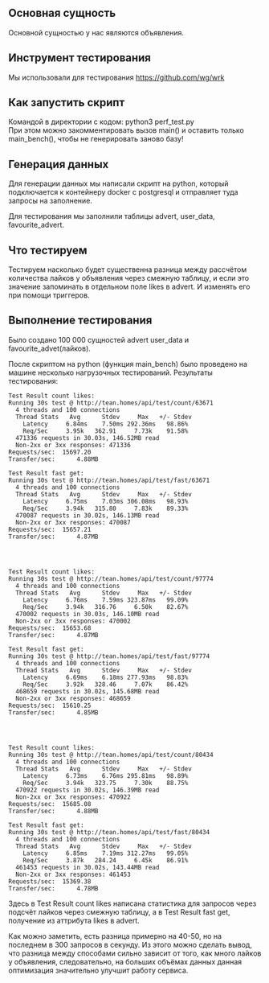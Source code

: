 ## Основная сущность
Основной сущностью у нас являются объявления.

## Инструмент тестирования
Мы использовали для тестирования https://github.com/wg/wrk

## Как запустить скрипт
Командой в директории с кодом: python3 perf_test.py </br >
При этом можно закомментировать вызов main() и оставить только
main_bench(), чтобы не генерировать заново базу!

## Генерация данных
Для генерации данных мы написали скрипт на python, который подключается к контейнеру docker с 
postgresql и отправляет туда запросы на заполнение.

Для тестирования мы заполнили таблицы advert, user_data, favourite_advert.

## Что тестируем
Тестируем насколько будет существенна разница между рассчётом количества лайков у объявления через смежную таблицу, и
если это значение запоминать в отдельном поле likes в advert. И изменять его при помощи триггеров.

## Выполнение тестирования
Было создано 100 000 сущностей advert user_data и favourite_advet(лайков).


После скриптом на python (функция main_bench) было проведено на машине несколько
нагрузочных тестирований. Результаты тестирования:
```
Test Result count likes:
Running 30s test @ http://tean.homes/api/test/count/63671
  4 threads and 100 connections
  Thread Stats   Avg      Stdev     Max   +/- Stdev
    Latency     6.84ms    7.50ms 292.36ms   98.86%
    Req/Sec     3.95k   362.91     7.73k    91.58%
  471336 requests in 30.03s, 146.52MB read
  Non-2xx or 3xx responses: 471336
Requests/sec:  15697.20
Transfer/sec:      4.88MB

Test Result fast get:
Running 30s test @ http://tean.homes/api/test/fast/63671
  4 threads and 100 connections
  Thread Stats   Avg      Stdev     Max   +/- Stdev
    Latency     6.75ms    7.03ms 306.08ms   98.93%
    Req/Sec     3.94k   315.80     7.83k    89.33%
  470087 requests in 30.02s, 146.13MB read
  Non-2xx or 3xx responses: 470087
Requests/sec:  15657.21
Transfer/sec:      4.87MB




Test Result count likes:
Running 30s test @ http://tean.homes/api/test/count/97774
  4 threads and 100 connections
  Thread Stats   Avg      Stdev     Max   +/- Stdev
    Latency     6.76ms    7.59ms 323.87ms   99.09%
    Req/Sec     3.94k   316.76     6.50k    82.67%
  470002 requests in 30.03s, 146.10MB read
  Non-2xx or 3xx responses: 470002
Requests/sec:  15653.68
Transfer/sec:      4.87MB

Test Result fast get:
Running 30s test @ http://tean.homes/api/test/fast/97774
  4 threads and 100 connections
  Thread Stats   Avg      Stdev     Max   +/- Stdev
    Latency     6.69ms    6.18ms 277.93ms   98.83%
    Req/Sec     3.92k   328.46     7.07k    86.42%
  468659 requests in 30.02s, 145.68MB read
  Non-2xx or 3xx responses: 468659
Requests/sec:  15610.25
Transfer/sec:      4.85MB




Test Result count likes:
Running 30s test @ http://tean.homes/api/test/count/80434
  4 threads and 100 connections
  Thread Stats   Avg      Stdev     Max   +/- Stdev
    Latency     6.73ms    6.76ms 295.81ms   98.89%
    Req/Sec     3.94k   323.75     7.30k    88.75%
  470922 requests in 30.02s, 146.39MB read
  Non-2xx or 3xx responses: 470922
Requests/sec:  15685.08
Transfer/sec:      4.88MB

Test Result fast get:
Running 30s test @ http://tean.homes/api/test/fast/80434
  4 threads and 100 connections
  Thread Stats   Avg      Stdev     Max   +/- Stdev
    Latency     6.85ms    7.19ms 312.27ms   99.05%
    Req/Sec     3.87k   284.24     6.45k    86.91%
  461453 requests in 30.02s, 143.44MB read
  Non-2xx or 3xx responses: 461453
Requests/sec:  15369.38
Transfer/sec:      4.78MB
```
Здесь в Test Result count likes написана статистика для запросов через подсчёт лайков через смежную таблицу,
а в Test Result fast get, получение из аттрибута likes в advert.

Как можно заметить, есть разница примерно на 40-50, но на последнем в 300 запросов в секунду.
Из этого можно сделать вывод, что разница между способами сильно зависит от того, как много лайков у объявления,
следовательно, на больших объёмах данных данная оптимизация значительно улучшит работу сервиса.